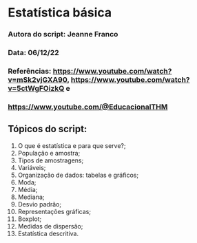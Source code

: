 # Estatística básica

### Autora do script: Jeanne Franco
### Data: 06/12/22
### Referências: https://www.youtube.com/watch?v=mSk2vjGXA90, https://www.youtube.com/watch?v=5ctWgFOizkQ e
### https://www.youtube.com/@EducacionalTHM

## Tópicos do script:

1. O que é estatística e para que serve?;
2. População e amostra;
3. Tipos de amostragens;
4. Variáveis;
5. Organização de dados: tabelas e gráficos;
6. Moda;
7. Média;
8. Mediana;
9. Desvio padrão;
10. Representações gráficas;
11. Boxplot;
12. Medidas de dispersão;
13. Estatística descritiva.
